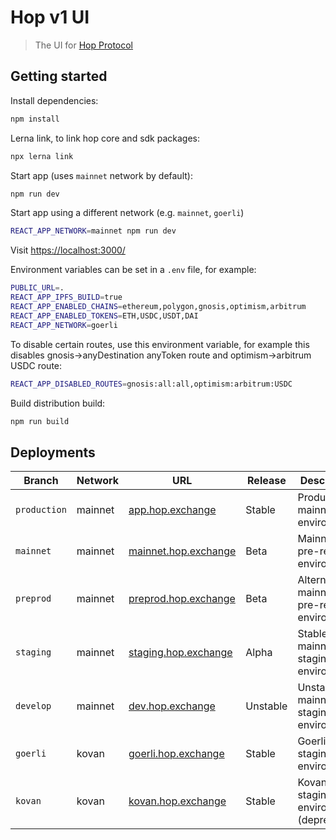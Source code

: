# Hop v1 UI

> The UI for [Hop Protocol](https://hop.exchange/)

## Getting started

Install dependencies:

```sh
npm install
```

Lerna link, to link hop core and sdk packages:

```sh
npx lerna link
```

Start app (uses `mainnet` network by default):

```sh
npm run dev
```

Start app using a different network (e.g. `mainnet`, `goerli`)

```sh
REACT_APP_NETWORK=mainnet npm run dev
```

Visit [https://localhost:3000/](https://localhost:3000/)

Environment variables can be set in a `.env` file, for example:

```sh
PUBLIC_URL=.
REACT_APP_IPFS_BUILD=true
REACT_APP_ENABLED_CHAINS=ethereum,polygon,gnosis,optimism,arbitrum
REACT_APP_ENABLED_TOKENS=ETH,USDC,USDT,DAI
REACT_APP_NETWORK=goerli
```

To disable certain routes, use this environment variable, for example this disables gnosis→anyDestination anyToken route and optimism→arbitrum USDC route:

```sh
REACT_APP_DISABLED_ROUTES=gnosis:all:all,optimism:arbitrum:USDC
```

Build distribution build:

```sh
npm run build
```

## Deployments

| Branch       | Network | URL                                                  | Release  | Description                                 |
| ------------ | ------- | ---------------------------------------------------- | -------- | ------------------------------------------- |
| `production` | mainnet | [app.hop.exchange](https://app.hop.exchange)         | Stable   | Production mainnet environment              |
| `mainnet`    | mainnet | [mainnet.hop.exchange](https://mainnet.hop.exchange) | Beta     | Mainnet pre-release environment             |
| `preprod`    | mainnet | [preprod.hop.exchange](https://preprod.hop.exchange) | Beta     | Alternative mainnet pre-release environment |
| `staging`    | mainnet | [staging.hop.exchange](https://staging.hop.exchange) | Alpha    | Stable mainnet staging environment          |
| `develop`    | mainnet | [dev.hop.exchange](https://dev.hop.exchange)         | Unstable | Unstable mainnet staging environment        |
| `goerli`     | kovan   | [goerli.hop.exchange](https://goerli.hop.exchange)   | Stable   | Goerli staging environment                  |
| `kovan`      | kovan   | [kovan.hop.exchange](https://kovan.hop.exchange)     | Stable   | Kovan staging environment (deprecated) |
